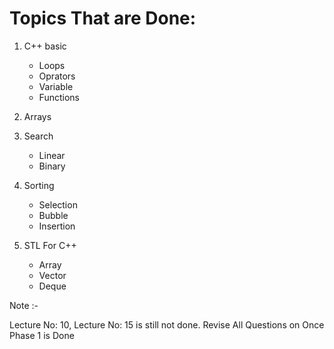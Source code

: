 # Topics That are Done:

1. C++ basic

   - Loops
   - Oprators
   - Variable
   - Functions

2. Arrays

3. Search

   - Linear
   - Binary

4. Sorting

   - Selection
   - Bubble
   - Insertion

5. STL For C++
   - Array
   - Vector
   - Deque

Note :-

Lecture No: 10, Lecture No: 15 is still not done.
Revise All Questions on Once Phase 1 is Done
